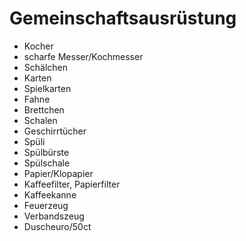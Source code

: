 # Gemeinschaftsausrüstung
- Kocher
- scharfe Messer/Kochmesser
- Schälchen
- Karten
- Spielkarten
- Fahne
- Brettchen
- Schalen
- Geschirrtücher
- Spüli
- Spülbürste
- Spülschale
- Papier/Klopapier
- Kaffeefilter, Papierfilter
- Kaffeekanne
- Feuerzeug
- Verbandszeug
- Duscheuro/50ct
